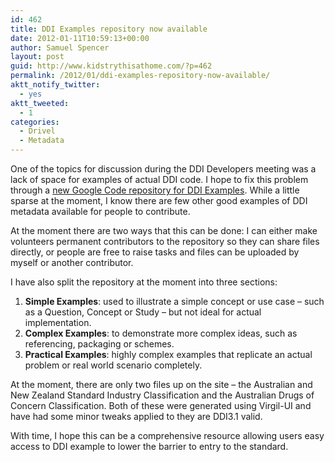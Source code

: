 ```yaml
---
id: 462
title: DDI Examples repository now available
date: 2012-01-11T10:59:13+00:00
author: Samuel Spencer
layout: post
guid: http://www.kidstrythisathome.com/?p=462
permalink: /2012/01/ddi-examples-repository-now-available/
aktt_notify_twitter:
  - yes
aktt_tweeted:
  - 1
categories:
  - Drivel
  - Metadata
---
```

One of the topics for discussion during the DDI Developers meeting was a lack of space for examples of actual DDI code. I hope to fix this problem through a [new Google Code repository for DDI Examples](http://code.google.com/p/ddi-examples/ "DDI Examples repository"). While a little sparse at the moment, I know there are few other good examples of DDI metadata available for people to contribute.

At the moment there are two ways that this can be done: I can either make volunteers permanent contributors to the repository so they can share files directly, or people are free to raise tasks and files can be uploaded by myself or another contributor.

I have also split the repository at the moment into three sections:

  1. **Simple Examples**: used to illustrate a simple concept or use case &#8211; such as a Question, Concept or Study &#8211; but not ideal for actual implementation.
  2. **Complex Examples**: to demonstrate more complex ideas, such as referencing, packaging or schemes.
  3. **Practical Examples**: highly complex examples that replicate an actual problem or real world scenario completely.

At the moment, there are only two files up on the site &#8211; the Australian and New Zealand Standard Industry Classification and the Australian Drugs of Concern Classification. Both of these were generated using Virgil-UI and have had some minor tweaks applied to they are DDI3.1 valid.

With time, I hope this can be a comprehensive resource allowing users easy access to DDI example to lower the barrier to entry to the standard.